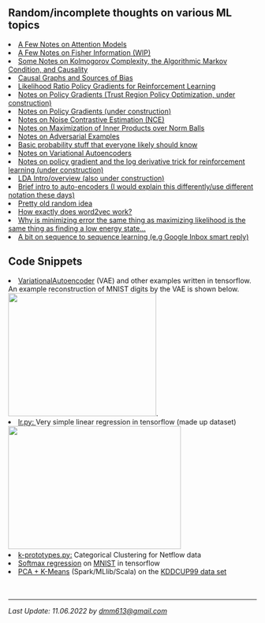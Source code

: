 <!-- 
#
#	David Meyer
#	dmm613@gmail.com
#	Fri Jul 21 08:33:24 2000
#
#	$Header: /mnt/disk0/dmm/public_html/ml/RCS/index.html,v 1.19 2017/09/15 19:26:01 dmm Exp $
#
-->


<h2>
Random/incomplete thoughts on various ML topics
</h2>

<li><a href="./attention.pdf">A Few Notes on Attention Models
<li><a href="./fisher.pdf">A Few Notes on Fisher Information (WIP)
<li><a href="./algorithmic_markov_condition.pdf">Some Notes on Kolmogorov Complexity, the Algorithmic Markov Condition, and Causality
<li><a href="./dags_causality_and_bias.pdf">Causal Graphs and Sources of Bias
<li><a href="./policy_gradient_methods_for_robotics.pdf">Likelihood Ratio Policy Gradients for Reinforcement Learning
<li><a href="./trpo.pdf">Notes on Policy Gradients (Trust Region Policy Optimization, under construction)
<li><a href="./pg.pdf">Notes on Policy Gradients (under construction)
<li><a href="./nce.pdf">Notes on Noise Contrastive Estimation (NCE)
<li><a href="./sgn.pdf">Notes on Maximization of Inner Products over Norm Balls
<li><a href="./adversarial.pdf">Notes on Adversarial Examples
<li><a href="./ps.pdf">Basic probability stuff that everyone likely should know
<li><a href="./vae.pdf">Notes on Variational Autoencoders 
<li><a href="./log_derivative_trick.pdf">Notes on policy gradient
and the log derivative trick for reinforcement learning (under construction)
<li><a href="./lda_intro.pdf">LDA Intro/overview (also under construction)
<li><a href="./ae.pdf">Brief intro to auto-encoders (I would explain this differently/use different notation these days)
<li><a href="./cp.pdf">Pretty old random idea
<li><a href="./how_does_word2vec_work.pdf">How exactly does word2vec work?
<li><a href="./mm.pdf">Why is minimizing error the same thing as
maximizing likelihood is the same thing as finding a low energy state...
<li><a href="./seq2seq.pdf">A bit on sequence to sequence learning (e.g Google Inbox smart reply)</a>


<h2>Code Snippets</h2>
<li><a
href="https://github.com/davidmeyer/ml/tree/master/tensorflow">VariationalAutoencoder</a>
(VAE) and other examples written in tensorflow. An example
reconstruction of MNIST digits by the VAE is shown below.
<a href="https://github.com/davidmeyer/ml/blob/master/tensorflow/variational_autoencoder.ipynb"><img src="./images/training_epochs.png" style="width:300px;height:250px;"></a>.
<li><a href="code/lr.py">lr.py: </a>Very simple linear regression in
tensorflow (made up dataset)
<img src="./images/lr.png" style="width:350px;height:250px;">

<li><a href="code/k-prototypes.py">k-prototypes.py:</a> Categorical
Clustering for Netflow data
<li><a href="code/mnist_softmax_regression.py">Softmax regression</a> on
<a href="http://yann.lecun.com/exdb/mnist/">MNIST</a> in tensorflow
<li><a href="code/pca+km.scala">PCA + K-Means</a>
(Spark/MLlib/Scala) on the <a
href="http://kdd.ics.uci.edu/databases/kddcup99/kddcup99.html">KDDCUP99
data set </a>

<br>
<br>
<br>
<hr>
<i>Last Update: 11.06.2022 by
<a href="mailto:dmm613@gmail.com">dmm613@gmail.com</a>
</i>



